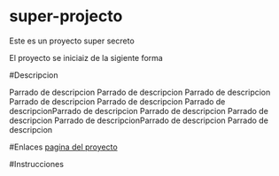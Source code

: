 # super-projecto
Este es un proyecto super secreto

El proyecto se iniciaiz de la sigiente forma

#Descripcion

Parrado de descripcion Parrado de descripcion Parrado de descripcion Parrado de descripcion Parrado de descripcion Parrado de descripcionParrado de descripcion Parrado de descripcion Parrado de descripcion Parrado de descripcionParrado de descripcion Parrado de descripcion


#Enlaces
[pagina del proyecto](www.capgemini.com)

#Instrucciones
